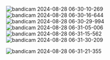 

![bandicam 2024-08-28 06-30-10-269](https://github.com/user-attachments/assets/87ad516a-dfaf-400d-bc02-9c414cc29c2c)
![bandicam 2024-08-28 06-30-16-644](https://github.com/user-attachments/assets/7cf1a514-7b3d-4c5b-bef0-707884a548c9)
![bandicam 2024-08-28 06-30-29-994](https://github.com/user-attachments/assets/7034a523-0a04-4628-bc57-de4915db76a6)
![bandicam 2024-08-28 06-31-05-006](https://github.com/user-attachments/assets/03c581eb-e569-467f-b5e1-dc744634f23e)![bandicam 2024-08-28 06-31-15-562](https://github.com/user-attachments/assets/b6592800-b383-44ab-9903-8f6705e6e6eb)![bandicam 2024-08-28 06-31-30-209](https://github.com/user-attachments/assets/40ff7d9f-2b6d-45ca-8dce-3497b9baf80f)


![bandicam 2024-08-28 06-31-21-355](https://github.com/user-attachments/assets/ccc6d12f-368a-4647-b132-878028a55b79)
